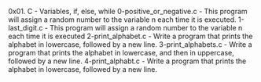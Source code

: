 0x01. C - Variables, if, else, while
0-positive_or_negative.c - This program will assign a random number to the variable n each time it is executed.
1-last_digit.c - This program will assign a random number to the variable n each time it is executed
2-print_alphabet.c - Write a program that prints the alphabet in lowercase, followed by a new line.
3-print_alphabets.c - Write a program that prints the alphabet in lowercase, and then in uppercase, followed by a new line.
4-print_alphabt.c - Write a program that prints the alphabet in lowercase, followed by a new line.
